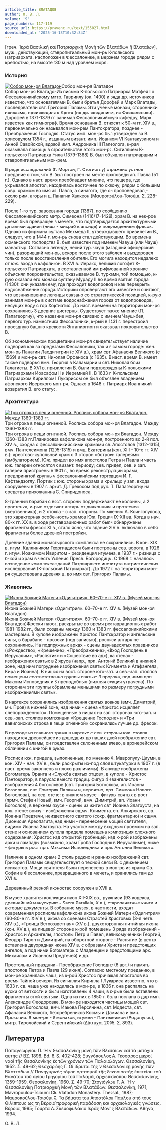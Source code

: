 ```yaml
---
article_title: ВЛАТАДОН
author: О. В. Л.
volume: '9'
page_numbers: 117-119
source_url: https://pravenc.ru/text/155027.html
downloaded_at: '2025-10-13T10:32:34Z'
---
```


[греч. ῾Ιερὰ Βασιλικὴ καὶ Πατριαρχικὴ Μονὴ τῶν Βλατάδων ἢ Βλαταίων], муж., действующий, ставропигиальный мон-рь К-польского Патриархата. Расположен в Фессалонике, в Верхнем городе рядом с крепостью, на высоте 130 м над уровнем моря.

### История

[![Собор мон-ря Влатадон](https://pravenc.ru/data/248/463/1234/i200.jpg "Кликните для увеличения картинки")](https://pravenc.ru/data/248/463/1234/i400.jpg)Собор мон-ря Влатадон  
Собор мон-ря ВлатадонИз письма К-польского Патриарха Матфея I к Фессалоникийскому митр. Гавриилу (ок. 1400) и ряда др. источников известно, что основателями В. были братья Дорофей и Марк Влатады, последователи свт. Григория Паламы. Эти ученые монахи, сторонники исихазма, происходили с Крита (по др. сведениям, из Фессалоники). Дорофей в 1371-1379 гг. занимал Фессалоникийскую кафедру, Марк известен как гимнограф. Время основания В. относят к 50-м гг. XIV в., первоначально он назывался мон-рем Пантократора, позднее - Преображения Господня. Статус имп. мон-ря был утвержден за В. хрисовулом 1354 г., изданным визант. имп. Иоанном VI Кантакузином и Анной Савойской, вдовой имп. Андроника III Палеолога, к-рая оказывала помощь в строительстве этого мон-ря. Сигиллием К-польского Патриарха Нила (1379-1388) В. был объявлен патриаршим и ставропигиальным мон-рем.

В ряде исследований (Г. Мортон, Г. Стогиоглу) отражено устное предание о том, что В. был построен на месте проповеди ап. Павла (51 г.). Однако в наст. время преобладает мнение, что пещера, где укрывался апостол, находилась восточнее по склону, рядом с большим совр. храмом во имя ап. Павла, а синагога, где он проповедовал,- около рим. агоры и ц. Панагии Халкеон (Μαυροπούλου-Τσιούμι. Σ. 228-229).

После 1-го тур. завоевания города (1387), по сообщению Фессалоникийского митр. Симеона (1416/17-1429), храм В. на нек-рое время был превращен в мечеть, что подтверждается архитектурными деталями здания (ниша - михраб в апсиде) и повреждением фресок. Однако из фирмана султана Мехмеда II, утверждавшего привилегии В., следует, что в 1444 г. мон-рь снова стал действующим. Во времена османского господства В. был известен под именем Чавуш (или Чауш) манастыр. Согласно легенде, некий тур. чауш (младший офицерский чин), разоривший мон-рь, вскоре после этого заболел и выздоровел только после восстановления обители. Его могила находится недалеко от юж. входа в кафоликон. В XVI в. Иеракс, великий логофет К-польского Патриархата, в составленной им рифмованной хронике объяснял покровительство, оказываемое В. турками, той помощью, к-рую оказали его монахи султану Мураду II во время взятия города (1430): они указали ему, где проходит водопровод и как перекрыть водоснабжение города. Историки опровергают это известие и считают, что возникновение легенды связано со стратегической позицией, к-рую занимал мон-рь в системе водоснабжения города от водопроводов, несущих воду с гор Хортиатис. До наст. времени на территории мон-ря сохранились 3 древние цистерны. Существует также мнение (П. Папагеоргиу), что название мон-ря связано с именем Чауш-бея, первого тур. наместника Фессалоники, к-рый в 1431 г. перестроил проездную башню крепости Эптапиргион и оказывал покровительство В.

Об экономическом процветании мон-ря свидетельствует наличие подворий как за пределами Фессалоники, так и в самом городе: жен. мон-рь Панагии Лаодигитрии (с XIV в.), храм свт. Афанасия Великого (с 1569) и мон-рь свт. Николая Орфаноса (c 1635). В наст. время В. имеет также подворья вмч. Георгия в Каламарии и свт. Николая близ Галатисты. В XVI в. привилегии В. были подтверждены К-польскими Патриархами Иоасафом II и Иеремией II. В 1633 г. К-польским Патриархом Кириллом I Лукарисом он был объявлен владением афонского Иверского мон-ря. Однако в 1648 г. Патриарх Иоанникий возвратил В. его статус.

### Архитектура

[![Три отрока в пещи огненной. Роспись собора мон-ря Влатадон. Между 1360–1383 гг.](https://pravenc.ru/data/350/463/1234/i200.jpg "Кликните для увеличения картинки")](https://pravenc.ru/data/350/463/1234/i400.jpg)Три отрока в пещи огненной. Роспись собора мон-ря Влатадон. Между 1360–1383 гг.  
Три отрока в пещи огненной. Роспись собора мон-ря Влатадон. Между 1360–1383 гг.Планировка кафоликона мон-ря, построенного во 2-й пол. XIV в., сходна с фессалоникийскими храмами св. Апостолов (1312-1315), вмч. Пантелеимона (1295-1315) и вмц. Екатерины (кон. XIII - 10-е гг. XIV в.): крестово-купольный храм с 3 сторон обстроен галереями (амбулаторием). Юж. придел во имя апостолов Петра и Павла и часть юж. галереи относятся к визант. периоду; сев. придел, сев. и зап. галереи пристроены в 1801 г., во время реконструкции храма, предпринятой крупным фессалоникийским торговцем И. Г. Кафтандзоглу. Портик с юж. стороны храма и крыльцо у зап. входа сооружены в 1907 г. архит. Д. Грекосом под рук. П. Папагеоргиу на средства прихожанина С. Спиридоноса.

8-гранный барабан с вост. стороны поддерживают не колонны, а 2 простенка, к-рые отделяют алтарь от диаконника и протесиса (жертвенника), и 2 столпа - с зап. стороны. По мнению А. Ксингопулоса, это характерная особенность храмов Юж. Греции IX-XII вв. Когда в нач. 80-х гг. ХХ в. в ходе реставрационных работ были обнаружены фрагменты фресок XI в., стало ясно, что здание XIV в. включало в себя фрагменты более древней постройки.

Древние здания монастырского комплекса не сохранились. В кон. XIX в. игум. Каллиником Георгиадисом были построены сев. ворота, в 1926 г. игум. Иоакимом Ивиритом - резиденция игумена, в 1937 г.- ризница с б-кой и храм в честь Успения Пресв. Богородицы. С 1968 г. началось возведение комплекса зданий Патриаршего института патристических исследований (К-польский Патриархат). До 1972 г. на территории мон-ря существовала древняя ц. во имя свт. Григория Паламы.

### Живопись

[![Икона Божией Матери «Одигитрия». 60–70-е гг. XIV в. (Музей мон-ря Влатадон)](https://pravenc.ru/data/647/463/1234/i200.jpg "Кликните для увеличения картинки")](https://pravenc.ru/data/647/463/1234/i400.jpg)Икона Божией Матери «Одигитрия». 60–70-е гг. XIV в. (Музей мон-ря Влатадон)  
Икона Божией Матери «Одигитрия». 60–70-е гг. XIV в. (Музей мон-ря Влатадон)Фрески наоса, раскрытые во время реставрационных работ 1981-1982 гг., были созданы между 1360 и 1383 гг. фессалоникийскими мастерами. В куполе изображены Христос Пантократор и ангельские силы, в барабане - пророки (под записью), росписи алтаря не сохранились. На подпружных арках - сцены двунадесятых праздников («Рождество», «Крещение», «Преображение», «Вход Господень в Иерусалим», «Распятие» и «Сошествие во ад»), на стенах - изображения святых в 2 яруса (напр., прп. Антоний Великий в нижней зоне, над ним погрудные изображения святых Климента и Агафангела, Кира и Иоанна). В нишах на вост. стороне юго-зап. и сев.-зап. столпов помещены соответственно группы святых: 3 пророка, под ними прп. Максим Исповедник и 3 преподобных (нижняя секция утрачена). По сторонам эти группы обрамлены меньшими по размеру погрудными изображениями святых.

В нартексе сохранились изображения святых воинов (вмч. Димитрий, мч. Пров) в нижней зоне, над ними - сцена «Христос исцеляет слепорожденного». Помещенные в нишах на зап. сторонах юго-зап. и сев.-зап. столпов композиции «Крещение Господне» и «Три вавилонских отрока в пещи огненной» сохранились лучше др. фресок.

В проходе из главного храма в нартекс с сев. стороны юж. столпа находится древнейшее из дошедших до наших дней изображение свт. Григория Паламы; он представлен склоненным влево, в архиерейском облачении с книгой в руках.

Росписи юж. придела, выполненные, по мнению Х. Мавропулу-Циуми, в кон. XIV - нач. XV в., были раскрыты из-под слоя штукатурки в 1907 г. (в наст. время закопчены и плохо различимы). В апсиде изображены Богоматерь Оранта и «Служба святых отцов», в куполе - Христос Пантократор, в парусах вместо традиц. фигур 4 евангелистов - изображения 4 богословов (свт. Григория Богослова, ап. Иоанна Богослова, свт. Григория Паламы и, вероятно, прп. Симеона Нового Богослова), на сев. стене: в нижнем ярусе - фигуры святых в рост (прмч. Стефан Новый, вмч. Георгий, вмч. Димитрий, ап. Иоанн Богослов), в верхнем ярусе - сцены из жития свт. Иоанна Златоуста, на юж. стене: внизу - изображения сщмч. Климента, еп. Анкирского, св. Иоанна Предтечи, неизвестного святого (сохр. фрагментарно) и сщмч. Дионисия Ареопагита, над ними - перенесение мощей святителя, видимо Иоанна Златоуста. На участке между входным проемом на зап. стене и основанием купола придела помещена композиция сложного содержания: Христос над открытой гробницей, над к-рой изображены арки и лампады (возможно, храм Гроба Господня в Иерусалиме), ниже - фигуры в рост прп. Максима Исповедника и прп. Антония Великого.

Наличие в одном храме 2 столь редких и ранних изображений свт. Григория Паламы свидетельствует о тесной связи В. с движением исихастов. Мощи святителя были перенесены в мон-рь из храма Св. Софии в Фессалонике, превращенного в мечеть, и хранились там до XVI в.

Деревянный резной иконостас сооружен в XVII в.

В музее хранятся коллекция икон XII-XIX вв., рукописи (93 кодекса, древнейший манускрипт - Sacra Parallela, Х в.), старопечатные книги и актовые документы. В собрание музея, в частности, входят современная росписям кафоликона икона Божией Матери «Одигитрия» (60-80-е гг. XIV в.), икона со сценами Страстей Христовых (3-я четв. XIV в.), «Троица Ветхозаветная» (XV в.), двухсторонняя литийная икона (кон. XV в.), на лицевой стороне к-рой помещены 3 ряда изображений - Христос и Архангелы, апостолы Петр и Павел, великомученики Георгий, Феодор Тирон и Димитрий, на оборотной стороне - Распятие (в центр вставлена двухрядная икона XIV в. с образами Христа и предстоящих ангелов, а под ними Богоматерь с Младенцем и предстоящими арх. Михаилом и Иоанном Предтечей) и др.

Престольный праздник - Преображение Господне (6 авг.) и память апостолов Петра и Павла (29 июня). Согласно местному преданию, в мон-ре хранилась чаша, из к-рой Христос причащал апостолов во время Тайной вечери. Из сигиллия Кирилла I Лукариса известно, что в 1633 г. св. чаша уже находилась в мон-ре, в 1836 г. она распалась на куски от ветхости и были изготовлены 4 чаши, в к-рые были вставлены фрагменты этой святыни. Одна из них в 1850 г. была послана в дар имп. Александре Феодоровне. В мон-ре находятся частицы мощей свт. Григория Богослова, вмч. Иакова Персянина, свт. Модеста, свт. Афанасия Великого, бессребреников Космы и Дамиана и вмч. Прокопия. В мон-ре - 8 монахов, игумен - Пантелеимон (Родопулос), митр. Тиролойский и Серентийский (Δίπτυχα. 2005. Σ. 893).

## Литература

Παπαγεωργίου Π. ῾Η ν Θεσσαλονίκῃ μονὴ τῶν Βλαταίων καὶ τὰ μετόχια αυτής // BZ. 1898. Bd. 8. S. 402-428; Ξυγγόπουλος Α. Τέσσαρες μικροί ναοί τῆς Θεσαλονίκης ἐκ τῶν χρόνων τῶν Παλαιολόγων. Θεσσαλονίκη, 1952. Σ. 49-62; Θεοχαρίδης Γ. Οἱ ἱδρυταί τῆς ν Θεσσαλονίκῃ μονῆς τῶν Βλαττάδων // Πανηγυρικός τόμος ορτασμοῦ τῆς ξακοσιοστῆς ἐπετείου τοῦ θανάτου τοῦ ἁγίου Γρηγορίου τοῦ Παλαμᾶ, ἀρχιεπισκόπου Θεσσαλονίκης, 1359-1959. Θεσσαλονίκη, 1960. Σ. 49-70; Στογιόγλου Γ. Α. ῾Η ν Θεσσαλονίκῃ Πατριαρχική Μονή τῶν Βλατάδων. Θεσσαλονίκη, 1971; Mavropoulou-Tsioumi Ch. Vlatadon Monastery. Thessal., 1987; Μαυροπούλου-Τσιούμι Χ. Τα βήματα του Αποστόλου Παύλου από τους Θιλίππους ως τη Βέροια̇ προφορική παράδοση και αρχαιολογικές γνώσεις. Βέροια, 1995; Τούρτα Α. Σκευοφυλάκιο Ιεράς Μονής Βλατάδων. Αθήνα, 1994.

О. В. Л.
